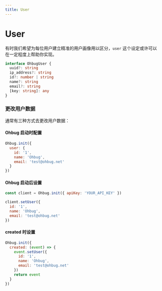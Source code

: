 ```yaml
---
title: User
---
```


# User

有时我们希望为每位用户建立精准的用户画像用以区分，`user` 这个设定或许可以在一定程度上帮助你实现。

```typescript
interface OhbugUser {
  uuid?: string
  ip_address?: string
  id?: number | string
  name?: string
  email?: string
  [key: string]: any
}
```

### 更改用户数据

通常有三种方式去更改用户数据：

#### Ohbug 启动时配置

```javascript
Ohbug.init({
  user: {
    id: '1',
    name: 'Ohbug',
    email: 'test@ohbug.net'
  }
})
```

#### Ohbug 启动后设置

```javascript
const client = Ohbug.init({ apiKey: 'YOUR_API_KEY' })

client.setUser({
  id: '1',
  name: 'Ohbug',
  email: 'test@ohbug.net'
})
```

#### created 时设置

```javascript
Ohbug.init({
  created: (event) => {
    event.setUser({
      id: '1',
      name: 'Ohbug',
      email: 'test@ohbug.net'
    })
    return event
  }
})
```
